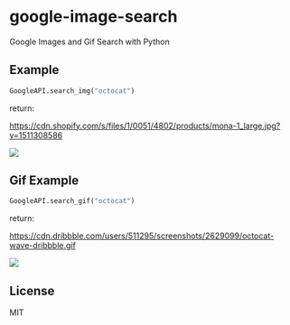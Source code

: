 # google-image-search

Google Images and Gif Search with Python


## Example
```python
GoogleAPI.search_img("octocat")
```

return:

https://cdn.shopify.com/s/files/1/0051/4802/products/mona-1_large.jpg?v=1511308586


![](https://cdn.shopify.com/s/files/1/0051/4802/products/mona-1_large.jpg?v=1511308586)



## Gif Example
```python
GoogleAPI.search_gif("octocat")
```

return:

https://cdn.dribbble.com/users/511295/screenshots/2629099/octocat-wave-dribbble.gif


![](https://cdn.dribbble.com/users/511295/screenshots/2629099/octocat-wave-dribbble.gif)


## License

MIT